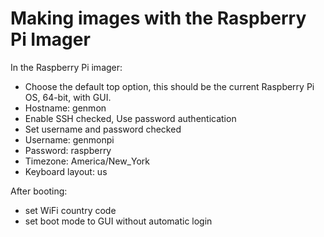# Making images with the Raspberry Pi Imager
In the Raspberry Pi imager:
* Choose the default top option, this should be the current Raspberry Pi OS, 64-bit, with GUI.
* Hostname: genmon
* Enable SSH checked, Use password authentication
* Set username and password checked
* Username: genmonpi
* Password: raspberry
* Timezone: America/New_York
* Keyboard layout: us

After booting: 
* set WiFi country code
* set boot mode to GUI without automatic login
